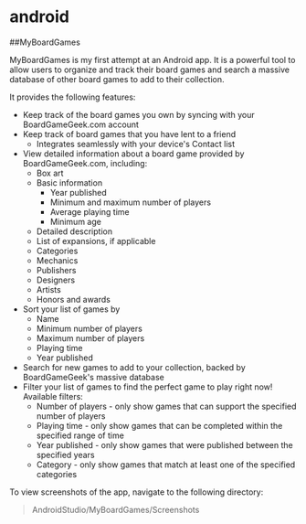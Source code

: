 # android
##MyBoardGames

MyBoardGames is my first attempt at an Android app.
It is a powerful tool to allow users to organize and track their board games and search a massive database of other board games to add to their collection.

It provides the following features:

 - Keep track of the board games you own by syncing with your BoardGameGeek.com account
 - Keep track of board games that you have lent to a friend
	 - Integrates seamlessly with your device's Contact list
 - View detailed information about a board game provided by BoardGameGeek.com, including:
	 - Box art
	 - Basic information
		 - Year published
		 - Minimum and maximum number of players
		 - Average playing time
		 - Minimum age
	 - Detailed description
	 - List of expansions, if applicable
	 - Categories
	 - Mechanics
	 - Publishers
	 - Designers
	 - Artists
	 - Honors and awards
 - Sort your list of games by
	 - Name
	 - Minimum number of players
	 - Maximum number of players
	 - Playing time
	 - Year published
 - Search for new games to add to your collection, backed by BoardGameGeek's massive database
 - Filter your list of games to find the perfect game to play right now! Available filters:
	 - Number of players - only show games that can support the specified number of players
	 - Playing time - only show games that can be completed within the specified range of time
	 - Year published - only show games that were published between the specified years
	 - Category - only show games that match at least one of the specified categories

To view screenshots of the app, navigate to the following directory:

> AndroidStudio/MyBoardGames/Screenshots
